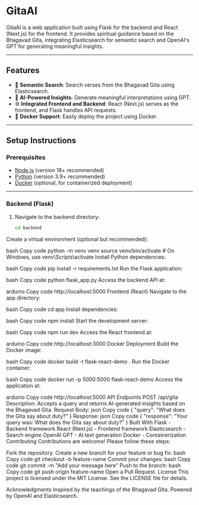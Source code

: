 # GitaAI

GitaAI is a web application built using Flask for the backend and React (Next.js) for the frontend. It provides spiritual guidance based on the Bhagavad Gita, integrating Elasticsearch for semantic search and OpenAI's GPT for generating meaningful insights.

---

## Features

- 🧠 **Semantic Search**: Search verses from the Bhagavad Gita using Elasticsearch.
- 🤖 **AI-Powered Insights**: Generate meaningful interpretations using GPT.
- ⚙️ **Integrated Frontend and Backend**: React (Next.js) serves as the frontend, and Flask handles API requests.
- 🐳 **Docker Support**: Easily deploy the project using Docker.

---
## Setup Instructions

### Prerequisites

- [Node.js](https://nodejs.org/) (version 18+ recommended)
- [Python](https://www.python.org/) (version 3.9+ recommended)
- [Docker](https://www.docker.com/) (optional, for containerized deployment)

---

### Backend (Flask)

1. Navigate to the backend directory:
   ```bash
   cd backend
Create a virtual environment (optional but recommended):

bash
Copy code
python -m venv venv
source venv/bin/activate  # On Windows, use venv\Scripts\activate
Install Python dependencies:

bash
Copy code
pip install -r requirements.txt
Run the Flask application:

bash
Copy code
python flask_app.py
Access the backend API at:

arduino
Copy code
http://localhost:5000
Frontend (React)
Navigate to the app directory:

bash
Copy code
cd app
Install dependencies:

bash
Copy code
npm install
Start the development server:

bash
Copy code
npm run dev
Access the React frontend at:

arduino
Copy code
http://localhost:3000
Docker Deployment
Build the Docker image:

bash
Copy code
docker build -t flask-react-demo .
Run the Docker container:

bash
Copy code
docker run -p 5000:5000 flask-react-demo
Access the application at:

arduino
Copy code
http://localhost:5000
API Endpoints
POST /api/gita
Description: Accepts a query and returns AI-generated insights based on the Bhagavad Gita.
Request Body:
json
Copy code
{
  "query": "What does the Gita say about duty?"
}
Response:
json
Copy code
{
  "response": "Your query was: What does the Gita say about duty?"
}
Built With
Flask - Backend framework
React (Next.js) - Frontend framework
Elasticsearch - Search engine
OpenAI GPT - AI text generation
Docker - Containerization
Contributing
Contributions are welcome! Please follow these steps:

Fork the repository.
Create a new branch for your feature or bug fix:
bash
Copy code
git checkout -b feature-name
Commit your changes:
bash
Copy code
git commit -m "Add your message here"
Push to the branch:
bash
Copy code
git push origin feature-name
Open a Pull Request.
License
This project is licensed under the MIT License. See the LICENSE file for details.

Acknowledgments
Inspired by the teachings of the Bhagavad Gita.
Powered by OpenAI and Elasticsearch.